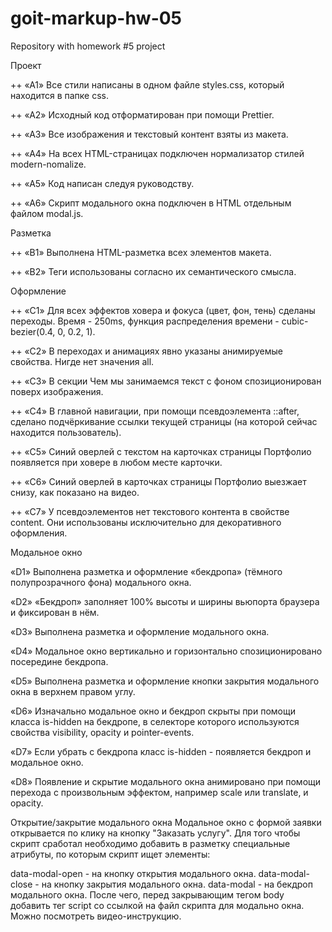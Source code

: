 # goit-markup-hw-05

Repository with homework #5 project

<!-- Требования к д.з. #5 -->

Проект

++ «A1» Все стили написаны в одном файле styles.css, который находится в папке css.

++ «A2» Исходный код отформатирован при помощи Prettier.

++ «A3» Все изображения и текстовый контент взяты из макета.

++ «A4» На всех HTML-страницах подключен нормализатор стилей modern-nomalize.

++ «A5» Код написан следуя руководству.

++ «A6» Скрипт модального окна подключен в HTML отдельным файлом modal.js.

Разметка

++ «B1» Выполнена HTML-разметка всех элементов макета.

++ «B2» Теги использованы согласно их семантического смысла.

Оформление

++ «C1» Для всех эффектов ховера и фокуса (цвет, фон, тень) сделаны переходы. Время - 250ms, функция
распределения времени - cubic-bezier(0.4, 0, 0.2, 1).

++ «C2» В переходах и анимациях явно указаны анимируемые свойства. Нигде нет значения all.

++ «C3» В секции Чем мы занимаемся текст с фоном спозиционирован поверх изображения.

++ «C4» В главной навигации, при помощи псевдоэлемента ::after, сделано подчёркивание ссылки текущей
страницы (на которой сейчас находится пользователь).

++ «C5» Синий оверлей с текстом на карточках страницы Портфолио появляется при ховере в любом месте
карточки.

++ «C6» Синий оверлей в карточках страницы Портфолио выезжает снизу, как показано на видео.

++ «C7» У псевдоэлементов нет текстового контента в свойстве content. Они использованы исключительно
для декоративного оформления.

Модальное окно

«D1» Выполнена разметка и оформление «бекдропа» (тёмного полупрозрачного фона) модального окна.

«D2» «Бекдроп» заполняет 100% высоты и ширины вьюпорта браузера и фиксирован в нём.

«D3» Выполнена разметка и оформление модального окна.

«D4» Модальное окно вертикально и горизонтально спозиционировано посередине бекдропа.

«D5» Выполнена разметка и оформление кнопки закрытия модального окна в верхнем правом углу.

«D6» Изначально модальное окно и бекдроп скрыты при помощи класса is-hidden на бекдропе, в селекторе
которого используются свойства visibility, opacity и pointer-events.

«D7» Если убрать с бекдропа класс is-hidden - появляется бекдроп и модальное окно.

«D8» Появление и скрытие модального окна анимировано при помощи перехода с произвольным эффектом,
например scale или translate, и opacity.

Открытие/закрытие модального окна Модальное окно с формой заявки открывается по клику на кнопку
"Заказать услугу". Для того чтобы скрипт сработал необходимо добавить в разметку специальные
атрибуты, по которым скрипт ищет элементы:

data-modal-open - на кнопку открытия модального окна. data-modal-close - на кнопку закрытия
модального окна. data-modal - на бекдроп модального окна. После чего, перед закрывающим тегом body
добавить тег script со ссылкой на файл скрипта для модально окна. Можно посмотреть видео-инструкцию.

